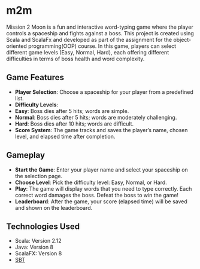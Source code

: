 # m2m

Mission 2 Moon is a fun and interactive word-typing game where the player controls a spaceship and fights against a boss. This project is created using Scala and ScalaFx and developed as part of the assignment for the object-oriented programming(OOP) course. In this game, players can select different game levels (Easy, Normal, Hard), each offering different difficulties in terms of boss health and word complexity.

## Game Features

- **Player Selection**: Choose a spaceship for your player from a predefined list.
- **Difficulty Levels**:
- **Easy**: Boss dies after 5 hits; words are simple.
- **Normal**: Boss dies after 5 hits; words are moderately challenging.
- **Hard**: Boss dies after 10 hits; words are difficult.
- **Score System**: The game tracks and saves the player’s name, chosen level, and elapsed time after completion.

## Gameplay

- **Start the Game**: Enter your player name and select your spaceship on the selection page.
- **Choose Level**: Pick the difficulty level: Easy, Normal, or Hard.
- **Play**: The game will display words that you need to type correctly. Each correct word damages the boss. Defeat the boss to win the game!
- **Leaderboard**: After the game, your score (elapsed time) will be saved and shown on the leaderboard.

## Technologies Used

- Scala: Version 2.12
- Java: Version 8
- ScalaFX: Version 8
- [SBT](https://www.scala-sbt.org/download/)
